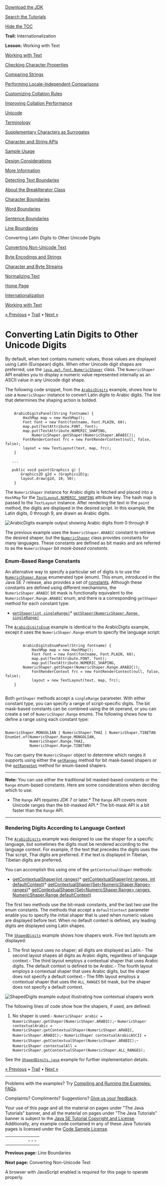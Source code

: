 [Download
the JDK](http://java.sun.com/javase/6/download.jsp)
  
[Search the
Tutorials](../../search.html)
  
[Hide the TOC](javascript:toggleLeft())

**Trail:** Internationalization
  
**Lesson:** Working with Text

[Working with Text](index.html)

[Checking Character Properties](charintro.html)

[Comparing Strings](collationintro.html)

[Performing Locale-Independent Comparisons](locale.html)

[Customizing Collation Rules](rule.html)

[Improving Collation Performance](perform.html)

[Unicode](unicode.html)

[Terminology](terminology.html)

[Supplementary Characters as Surrogates](supplementaryChars.html)

[Character and String APIs](characterClass.html)

[Sample Usage](usage.html)

[Design Considerations](design.html)

[More Information](info.html)

[Detecting Text Boundaries](boundaryintro.html)

[About the BreakIterator Class](about.html)

[Character Boundaries](char.html)

[Word Boundaries](word.html)

[Sentence Boundaries](sentence.html)

[Line Boundaries](line.html)

Converting Latin Digits to Other Unicode Digits

[Converting Non-Unicode Text](convertintro.html)

[Byte Encodings and Strings](string.html)

[Character and Byte Streams](stream.html)

[Normalizing Text](normalizerapi.html)

[Home Page](../../index.html)
>
[Internationalization](../index.html)
>
[Working with Text](index.html)

[« Previous](line.html) • [Trail](../TOC.html) • [Next »](convertintro.html)

# Converting Latin Digits to Other Unicode Digits

By default, when text contains numeric values, those values are
displayed using Latin (European) digits. When other Unicode digit
shapes are preferred, use the
[`java.awt.font.NumericShaper`](/java/awt/font/NumericShaper.html) class. The `NumericShaper` API enables you to
display a numeric value represented internally as an ASCII value
in any Unicode digit shape.

The following code snippet, from the
[`ArabicDigits`](examples/ArabicDigits.java) example, shows how to use a `NumericShaper`
instance to convert Latin digits to Arabic digits.
The line that determines the shaping action is bolded.

```

    ArabicDigitsPanel(String fontname) {
        HashMap map = new HashMap();
        Font font = new Font(fontname, Font.PLAIN, 60);
        map.put(TextAttribute.FONT, font);
        map.put(TextAttribute.NUMERIC_SHAPING,
      	    NumericShaper.getShaper(NumericShaper.ARABIC));
        FontRenderContext frc = new FontRenderContext(null, false, false);
        layout = new TextLayout(text, map, frc);
    }

   ...

   public void paint(Graphics g) {
       Graphics2D g2d = (Graphics2D)g;
       layout.draw(g2d, 10, 50);
    }

```

The `NumericShaper` instance for Arabic digits is fetched
and placed into a `HashMap` for the
[`TextLayout.NUMERIC_SHAPING`](/java/awt/font/TextAttribute.html#NUMERIC_SHAPING) attribute key. The hash map is passed to the `TextLayout` instance.
After rendering the text in the `paint`
method, the digits are displayed in the desired script. In this example,
the Latin digits, 0 through 9, are drawn as Arabic digits.

![ArabicDigits example output showing Arabic digits from 0 through 9](../../figures/i18n/ArabicDigits.png)

The previous example uses the `NumericShaper.ARABIC` constant
to retrieve the desired shaper, but the
[`NumericShaper`](/java/awt/font/NumericShaper.html#field_summary) class provides constants for many languages. These constants are
defined as bit masks and are referred to as the
`NumericShaper` *bit mask-based constants*.

### Enum-Based Range Constants

An alternative way to specify a particular set of digits is to use the
[`NumericShaper.Range`](/java/awt/font/NumericShaper.Range.html) enumerated type (enum). This enum, introduced in the Java SE 7 release,
also provides a set of
[constants](/java/awt/font/NumericShaper.Range.html#field_summary). Although these constants are defined using different mechanisms,
the `NumericShaper.ARABIC` bit mask is functionally equivalent
to the `NumericShaper.Range.ARABIC` enum, and
there is a corresponding `getShaper` method for each constant type:

* [`getShaper(int singleRange)`](http://download.oracle.com/javase/7/docs/api/java/awt/font/NumericShaper.html#getShaper(int))* [`getShaper(NumericShaper.Range singleRange)`](http://download.oracle.com/javase/7/docs/api/java/awt/font/NumericShaper.html#getShaper(java.awt.font.NumericShaper.Range))

The
[`ArabicDigitsEnum`](examples/ArabicDigitsEnum.java) example is identical to the ArabicDigits example, except it uses
the `NumericShaper.Range` enum to specify the language script:

```

        ArabicDigitsEnumPanel(String fontname) {
            HashMap map = new HashMap();
            Font font = new Font(fontname, Font.PLAIN, 60);
            map.put(TextAttribute.FONT, font);
            map.put(TextAttribute.NUMERIC_SHAPING,
		NumericShaper.getShaper(NumericShaper.Range.ARABIC));
            FontRenderContext frc = new FontRenderContext(null, false, false);
            layout = new TextLayout(text, map, frc);
	}


```

Both `getShaper` methods accept a `singleRange` parameter.
With either constant type, you can specify a range of script-specific digits.
The bit mask-based constants can be combined using the
`OR` operand, or you can create a set of
`NumericShaper.Range` enums.
The following shows how to define a range using each constant type:

```

NumericShaper.MONGOLIAN | NumericShaper.THAI | NumericShaper.TIBETAN
EnumSet.of(NumericShaper.Range.MONGOLIAN, 
           NumericShaper.Range.THAI,
           NumericShaper.Range.TIBETAN)

```

You can query the `NumericShaper` object to determine which ranges
it supports using either the
[`getRanges`](http://download.oracle.com/javase/7/docs/api/java/awt/font/NumericShaper.html#getRanges()) method for bit mask-based shapers or the
[`getRangeSet`](http://download.oracle.com/javase/7/docs/api/java/awt/font/NumericShaper.html#getRangeSet()) method for enum-based shapers.

---

**Note:** You can use either the traditional bit masked-based constants or
the `Range` enum-based constants.
Here are some considerations when deciding which to use:

* The `Range` API requires JDK 7 or later.* The `Range` API covers more Unicode ranges than the
    bit-masked API.* The bit-mask API is a bit faster than the `Range` API.

---

### Rendering Digits According to Language Context

The
[`ArabicDigits`](examples/ArabicDigits.java) example was designed to use the shaper for a specific
language, but sometimes the digits must be rendered
according to the language context. For example, if the text that
precedes the digits uses the Thai script, Thai digits are preferred.
If the text is displayed in Tibetan, Tibetan digits are preferred.

You can accomplish this using one of the `getContextualShaper`
methods:

* [getContextualShaper(int ranges)](http://download.oracle.com/javase/7/docs/api/java/awt/font/NumericShaper.html#getContextualShaper(int))* [getContextualShaper(int ranges, int defaultContext)](http://download.oracle.com/javase/7/docs/api/java/awt/font/NumericShaper.html#getContextualShaper(int,%20int))* [getContextualShaper(Set<NumericShaper.Range> ranges)](http://download.oracle.com/javase/7/docs/api/java/awt/font/NumericShaper.html#getContextualShaper(java.util.Set))* [getContextualShaper(Set<NumericShaper.Range> ranges, NumericShaper.Range defaultContext)](http://download.oracle.com/javase/7/docs/api/java/awt/font/NumericShaper.html#getContextualShaper(java.util.Set,%20java.awt.font.NumericShaper.Range))

The first two methods use the bit-mask constants, and the
last two use the enum constants. The methods that accept a
`defaultContext` parameter enable you to specify the
initial shaper that is used when numeric values are displayed before
text. When no default context is defined, any leading
digits are displayed using Latin shapes.

The
[`ShapedDigits`](examples/ShapedDigits.java) example shows how shapers work. Five text layouts are displayed:

1. The first layout uses no shaper; all digits are displayed as Latin.- The second layout shapes all digits as Arabic digits,
     regardless of language context.- The third layout employs a contextual shaper that uses Arabic digits.
       The default context is defined to be Arabic.- The fourth layout employs a contextual shaper that uses Arabic digits,
         but the shaper does not specify a default context.- The fifth layout employs a contextual shaper that uses the
           `ALL_RANGES` bit mask,
           but the shaper does not specify a default context.

![ShapedDigits example output illustrating how contextual shapers work](../../figures/i18n/ShapedDigits.png)

The following lines of code show how the shapers, if used, are defined:

1. No shaper is used.- `NumericShaper arabic = NumericShaper.getShaper(NumericShaper.ARABIC);`- `NumericShaper contextualArabic = NumericShaper.getContextualShaper(NumericShaper.ARABIC, NumericShaper.ARABIC);`- `NumericShaper contextualArabicASCII = NumericShaper.getContextualShaper(NumericShaper.ARABIC);`- `NumericShaper contextualAll = NumericShaper.getContextualShaper(NumericShaper.ALL_RANGES);`

See the
[`ShapedDigits.java`](examples/ShapedDigits.java) example for further implementation details.

[« Previous](line.html)
•
[Trail](../TOC.html)
•
[Next »](convertintro.html)

---

Problems with the examples? Try [Compiling and Running
the Examples: FAQs](../../information/run-examples.html).
  
Complaints? Compliments? Suggestions? [Give
us your feedback](http://download.oracle.com/javase/feedback.html).

Your use of this page and all the material on pages under "The Java Tutorials" banner,
and all the material on pages under "The Java Tutorials" banner is subject to the [Java SE Tutorial Copyright
and License](../../information/license.html).
Additionally, any example code contained in any of these Java
Tutorials pages is licensed under the
[Code
Sample License](http://developers.sun.com/license/berkeley_license.html).

|  |  |  |  |  |
| --- | --- | --- | --- | --- |
| |  |  | | --- | --- | | duke image | Oracle logo | | [About Oracle](http://www.oracle.com/us/corporate/index.html) | [Oracle Technology Network](http://www.oracle.com/technology/index.html) | [Terms of Service](https://www.samplecode.oracle.com/servlets/CompulsoryClickThrough?type=TermsOfService) | Copyright © 1995, 2011 Oracle and/or its affiliates. All rights reserved. |

**Previous page:** Line Boundaries
  
**Next page:** Converting Non-Unicode Text




A browser with JavaScript enabled is required for this page to operate properly.
